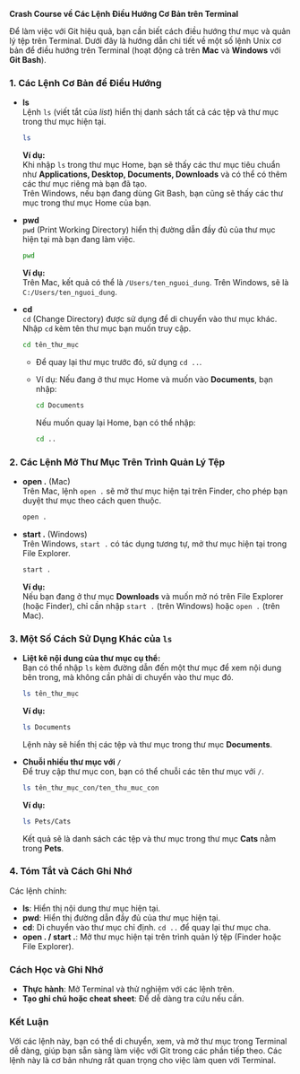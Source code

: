 **Crash Course về Các Lệnh Điều Hướng Cơ Bản trên Terminal**

Để làm việc với Git hiệu quả, bạn cần biết cách điều hướng thư mục và quản lý tệp trên Terminal. Dưới đây là hướng dẫn chi tiết về một số lệnh Unix cơ bản để điều hướng trên Terminal (hoạt động cả trên **Mac** và **Windows** với **Git Bash**).

### 1. Các Lệnh Cơ Bản để Điều Hướng

- **ls**  
  Lệnh `ls` (viết tắt của *list*) hiển thị danh sách tất cả các tệp và thư mục trong thư mục hiện tại.

  ```bash
  ls
  ```

  **Ví dụ:**  
  Khi nhập `ls` trong thư mục Home, bạn sẽ thấy các thư mục tiêu chuẩn như **Applications, Desktop, Documents, Downloads** và có thể có thêm các thư mục riêng mà bạn đã tạo.  
  Trên Windows, nếu bạn đang dùng Git Bash, bạn cũng sẽ thấy các thư mục trong thư mục Home của bạn.

- **pwd**  
  `pwd` (Print Working Directory) hiển thị đường dẫn đầy đủ của thư mục hiện tại mà bạn đang làm việc.

  ```bash
  pwd
  ```

  **Ví dụ:**  
  Trên Mac, kết quả có thể là `/Users/ten_nguoi_dung`. Trên Windows, sẽ là `C:/Users/ten_nguoi_dung`.

- **cd**  
  `cd` (Change Directory) được sử dụng để di chuyển vào thư mục khác. Nhập `cd` kèm tên thư mục bạn muốn truy cập.

  ```bash
  cd tên_thư_mục
  ```

  - Để quay lại thư mục trước đó, sử dụng `cd ..`.
  - Ví dụ: Nếu đang ở thư mục Home và muốn vào **Documents**, bạn nhập:

    ```bash
    cd Documents
    ```

    Nếu muốn quay lại Home, bạn có thể nhập:

    ```bash
    cd ..
    ```

### 2. Các Lệnh Mở Thư Mục Trên Trình Quản Lý Tệp

- **open .** (Mac)  
  Trên Mac, lệnh `open .` sẽ mở thư mục hiện tại trên Finder, cho phép bạn duyệt thư mục theo cách quen thuộc.

  ```bash
  open .
  ```

- **start .** (Windows)  
  Trên Windows, `start .` có tác dụng tương tự, mở thư mục hiện tại trong File Explorer.

  ```bash
  start .
  ```

  **Ví dụ:**  
  Nếu bạn đang ở thư mục **Downloads** và muốn mở nó trên File Explorer (hoặc Finder), chỉ cần nhập `start .` (trên Windows) hoặc `open .` (trên Mac).

### 3. Một Số Cách Sử Dụng Khác của `ls` 

- **Liệt kê nội dung của thư mục cụ thể:**  
  Bạn có thể nhập `ls` kèm đường dẫn đến một thư mục để xem nội dung bên trong, mà không cần phải di chuyển vào thư mục đó.

  ```bash
  ls tên_thư_mục
  ```

  **Ví dụ:**  
  ```bash
  ls Documents
  ```

  Lệnh này sẽ hiển thị các tệp và thư mục trong thư mục **Documents**.

- **Chuỗi nhiều thư mục với `/`**  
  Để truy cập thư mục con, bạn có thể chuỗi các tên thư mục với `/`.

  ```bash
  ls tên_thư_mục_con/ten_thu_muc_con
  ```

  **Ví dụ:**  
  ```bash
  ls Pets/Cats
  ```

  Kết quả sẽ là danh sách các tệp và thư mục trong thư mục **Cats** nằm trong **Pets**.

### 4. Tóm Tắt và Cách Ghi Nhớ

Các lệnh chính:

- **ls**: Hiển thị nội dung thư mục hiện tại.
- **pwd**: Hiển thị đường dẫn đầy đủ của thư mục hiện tại.
- **cd**: Di chuyển vào thư mục chỉ định. `cd ..` để quay lại thư mục cha.
- **open . / start .**: Mở thư mục hiện tại trên trình quản lý tệp (Finder hoặc File Explorer).

### Cách Học và Ghi Nhớ

- **Thực hành**: Mở Terminal và thử nghiệm với các lệnh trên.
- **Tạo ghi chú hoặc cheat sheet**: Để dễ dàng tra cứu nếu cần.

### Kết Luận

Với các lệnh này, bạn có thể di chuyển, xem, và mở thư mục trong Terminal dễ dàng, giúp bạn sẵn sàng làm việc với Git trong các phần tiếp theo. Các lệnh này là cơ bản nhưng rất quan trọng cho việc làm quen với Terminal.
